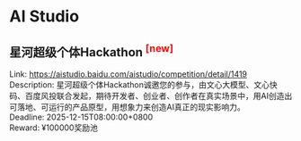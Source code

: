 # AI Studio



## 星河超级个体Hackathon <sup style="color:red">[new]<sup>  

Link: https://aistudio.baidu.com/aistudio/competition/detail/1419  
Description: 星河超级个体Hackathon诚邀您的参与，由文心大模型、文心快码、百度风投联合发起，期待开发者、创业者、创作者在真实场景中，用AI创造出可落地、可运行的产品原型，用想象力来创造AI真正的现实影响力。  
Deadline: 2025-12-15T08:00:00+0800  
Reward: ¥100000奖励池  

